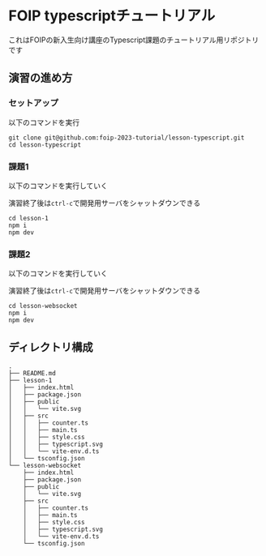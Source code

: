 # FOIP typescriptチュートリアル
これはFOIPの新入生向け講座のTypescript課題のチュートリアル用リポジトリです
## 演習の進め方
### セットアップ
以下のコマンドを実行
```shell
git clone git@github.com:foip-2023-tutorial/lesson-typescript.git
cd lesson-typescript
```
### 課題1
以下のコマンドを実行していく

演習終了後は`ctrl-c`で開発用サーバをシャットダウンできる
```shell
cd lesson-1
npm i
npm dev
```
### 課題2
以下のコマンドを実行していく

演習終了後は`ctrl-c`で開発用サーバをシャットダウンできる
```shell
cd lesson-websocket
npm i
npm dev
```
## ディレクトリ構成
```
.
├── README.md
├── lesson-1
│   ├── index.html
│   ├── package.json
│   ├── public
│   │   └── vite.svg
│   ├── src
│   │   ├── counter.ts
│   │   ├── main.ts
│   │   ├── style.css
│   │   ├── typescript.svg
│   │   └── vite-env.d.ts
│   └── tsconfig.json
└── lesson-websocket
    ├── index.html
    ├── package.json
    ├── public
    │   └── vite.svg
    ├── src
    │   ├── counter.ts
    │   ├── main.ts
    │   ├── style.css
    │   ├── typescript.svg
    │   └── vite-env.d.ts
    └── tsconfig.json
```